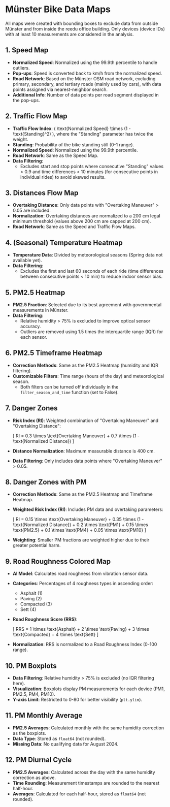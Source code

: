 # Münster Bike Data Maps

All maps were created with bounding boxes to exclude data from outside Münster and from inside the reedu office building. Only devices (device IDs) with at least 10 measurements are considered in the analysis.

## 1. Speed Map
- **Normalized Speed**: Normalized using the 99.9th percentile to handle outliers.
- **Pop-ups**: Speed is converted back to km/h from the normalized speed.
- **Road Network**: Based on the Münster OSM road network, excluding primary, secondary, and tertiary roads (mainly used by cars), with data points assigned via nearest-neighbor search.
- **Additional Info**: Number of data points per road segment displayed in the pop-ups.

## 2. Traffic Flow Map
- **Traffic Flow Index**: \( \text{Normalized Speed} \times (1 - \text{Standing}^2) \), where the "Standing" parameter has twice the weight.
- **Standing**: Probability of the bike standing still (0-1 range).
- **Normalized Speed**: Normalized using the 99.9th percentile.
- **Road Network**: Same as the Speed Map.
- **Data Filtering**: 
  - Excludes start and stop points where consecutive "Standing" values > 0.9 and time differences < 10 minutes (for consecutive points in individual rides) to avoid skewed results.

## 3. Distances Flow Map
- **Overtaking Distance**: Only data points with "Overtaking Maneuver" > 0.05 are included.
- **Normalization**: Overtaking distances are normalized to a 200 cm legal minimum threshold (values above 200 cm are capped at 200 cm).
- **Road Network**: Same as the Speed and Traffic Flow Maps.

## 4. (Seasonal) Temperature Heatmap
- **Temperature Data**: Divided by meteorological seasons (Spring data not available yet).
- **Data Filtering**: 
  - Excludes the first and last 60 seconds of each ride (time differences between consecutive points < 10 min) to reduce indoor sensor bias.
  
## 5. PM2.5 Heatmap
- **PM2.5 Fraction**: Selected due to its best agreement with governmental measurements in Münster.
- **Data Filtering**: 
  - Relative humidity > 75% is excluded to improve optical sensor accuracy.
  - Outliers are removed using 1.5 times the interquartile range (IQR) for each sensor.

## 6. PM2.5 Timeframe Heatmap
- **Correction Methods**: Same as the PM2.5 Heatmap (humidity and IQR filtering).
- **Customizable Filters**: Time range (hours of the day) and meteorological season.
  - Both filters can be turned off individually in the `filter_season_and_time` function (set to False).

## 7. Danger Zones
- **Risk Index (RI)**: Weighted combination of "Overtaking Maneuver" and "Overtaking Distance":
  
  \[
  RI = 0.3 \times \text{Overtaking Maneuver} + 0.7 \times (1 - \text{Normalized Distance})
  \]

- **Distance Normalization**: Maximum measurable distance is 400 cm.
- **Data Filtering**: Only includes data points where "Overtaking Maneuver" > 0.05.

## 8. Danger Zones with PM
- **Correction Methods**: Same as the PM2.5 Heatmap and Timeframe Heatmap.
- **Weighted Risk Index (RI)**: Includes PM data and overtaking parameters:

  \[
  RI = 0.15 \times \text{Overtaking Maneuver} + 0.35 \times (1 - \text{Normalized Distance}) + 0.2 \times \text{PM1} + 0.15 \times \text{PM2.5} + 0.1 \times \text{PM4} + 0.05 \times \text{PM10}
  \]

- **Weighting**: Smaller PM fractions are weighted higher due to their greater potential harm.

## 9. Road Roughness Colored Map
- **AI Model**: Calculates road roughness from vibration sensor data.
- **Categories**: Percentages of 4 roughness types in ascending order:
  - Asphalt (1)
  - Paving (2)
  - Compacted (3)
  - Sett (4)

- **Road Roughness Score (RRS)**:

  \[
  RRS = 1 \times \text{Asphalt} + 2 \times \text{Paving} + 3 \times \text{Compacted} + 4 \times \text{Sett}
  \]

- **Normalization**: RRS is normalized to a Road Roughness Index (0-100 range).

## 10. PM Boxplots
- **Data Filtering**: Relative humidity > 75% is excluded (no IQR filtering here).
- **Visualization**: Boxplots display PM measurements for each device (PM1, PM2.5, PM4, PM10).
- **Y-axis Limit**: Restricted to 0-80 for better visibility (`plt.ylim`).

## 11. PM Monthly Average
- **PM2.5 Averages**: Calculated monthly with the same humidity correction as the boxplots.
- **Data Type**: Stored as `float64` (not rounded).
- **Missing Data**: No qualifying data for August 2024.

## 12. PM Diurnal Cycle
- **PM2.5 Averages**: Calculated across the day with the same humidity correction as above.
- **Time Rounding**: Measurement timestamps are rounded to the nearest half-hour.
- **Averages**: Calculated for each half-hour, stored as `float64` (not rounded).

